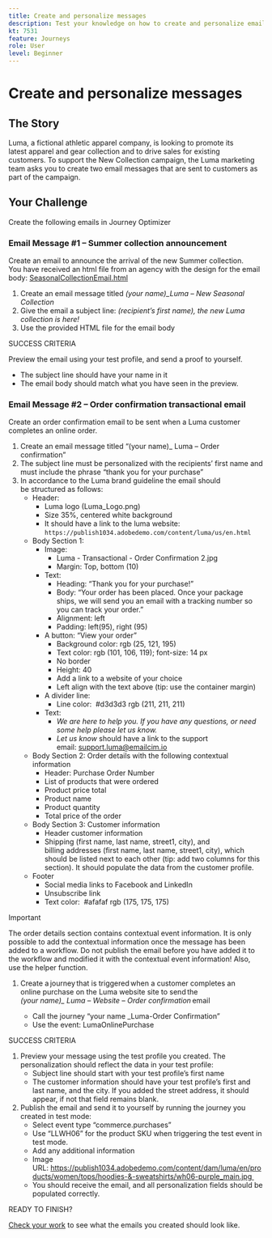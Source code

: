```yaml
---
title: Create and personalize messages
description: Test your knowledge on how to create and personalize emails.
kt: 7531
feature: Journeys
role: User
level: Beginner
---
```


# Create and personalize messages

## The Story

Luma, a fictional athletic apparel company, is looking to promote its latest apparel and gear collection and to drive sales for existing customers. To support the New Collection campaign, the Luma marketing team asks you to create two email messages that are sent to customers as part of the campaign.

## Your Challenge

Create the following emails in Journey Optimizer

### Email Message #1 – Summer collection announcement

Create an email to announce the arrival of the new Summer collection. You have received an html file from an agency with the design for the email body: [SeasonalCollectionEmail.html](/help/challenges/assets/SeasonalCollectionEmail.html)

1. Create an email message titled *(your name)_Luma – New Seasonal Collection*
2. Give the email a subject line: *(recipient’s first name), the new Luma collection is here!*
3. Use the provided HTML file for the email body  

SUCCESS CRITERIA

Preview the email using your test profile, and send a proof to yourself.

* The subject line should have your name in it
* The email body should match what you have seen in the preview.

### Email Message #2 – Order confirmation transactional email

Create an order confirmation email to be sent when a Luma customer completes an online order.  

1. Create an email message titled “(your name)_ Luma – Order confirmation”
2. The subject line must be personalized with the recipients’ first name and must include the phrase “thank you for your purchase”
3. In accordance to the Luma brand guideline the email should be structured as follows:
     * Header:
        * Luma logo (Luma_Logo.png)
        * Size 35%, centered white background  
        * It should have a link to the luma website: ```https://publish1034.adobedemo.com/content/luma/us/en.html``` 
     * Body Section 1:  
        * Image:  
          * Luma - Transactional - Order Confirmation 2.jpg
          * Margin: Top, bottom (10)
        * Text:
          * Heading: “Thank you for your purchase!”
          * Body: “Your order has been placed. Once your package ships, we will send you an email with a tracking number so you can track your order.”
          * Alignment: left  
          * Padding: left(95), right (95) 
        * A button: “View your order”
          * Background color: rgb (25, 121, 195)
          * Text color: rgb (101, 106, 119); font-size: 14 px
          * No border 
          * Height: 40 
          * Add a link to a website of your choice  
          * Left align with the text above (tip: use the container margin)
        * A divider line:
          * Line color:  #d3d3d3 rgb (211, 211, 211)
        * Text:
          * *We are here to help you. If you have any questions, or need some help please let us know.*
          * *Let us know* should have a link to the support email: support.luma@emailcim.io  
      * Body Section 2: Order details with the following contextual information
        * Header: Purchase Order Number
        * List of products that were ordered
        * Product price total
        * Product name
        * Product quantity
        * Total price of the order
    * Body Section 3: Customer information
      * Header customer information
      * Shipping (first name, last name, street1, city), and billing addresses (first name, last name, street1, city), which should be listed next to each other (tip: add two columns for this section). It should populate the data from the customer profile.  
   * Footer
     * Social media links to Facebook and LinkedIn
     * Unsubscribe link
     * Text color:  #afafaf rgb (175, 175, 175)
  
>[!IMPORTANT]
>
>The order details section contains contextual event information. It is only possible to add the contextual information once the message has been added to a workflow. Do not publish the email before you have added it to the workflow and modified it with the contextual event information! Also, use the helper function.

1. Create a journey that is triggered when a customer completes an online purchase on the Luma website site to send the *(your name)_ Luma – Website – Order confirmation* email

   * Call the journey “your name _Luma-Order Confirmation”
   * Use the event: LumaOnlinePurchase  

SUCCESS CRITERIA

1. Preview your message using the test profile you created. The personalization should reflect the data in your test profile:  
   * Subject line should start with your test profile’s first name 
   * The customer information should have your test profile’s first and last name, and the city. If you added the street address, it should appear, if not that field remains blank. 
2. Publish the email and send it to yourself by running the journey you created in test mode: 
   * Select event type “commerce.purchases” 
   * Use “LLWH06” for the product SKU when triggering the test event in test mode.  
   * Add any additional information  
   * Image URL: https://publish1034.adobedemo.com/content/dam/luma/en/products/women/tops/hoodies-&-sweatshirts/wh06-purple_main.jpg 
   * You should receive the email, and all personalization fields should be populated correctly.

READY TO FINISH?

[Check your work](/help/challenges/check-your-work/create-and-personalize-emails-challenge.md) to see what the emails you created should look like.
